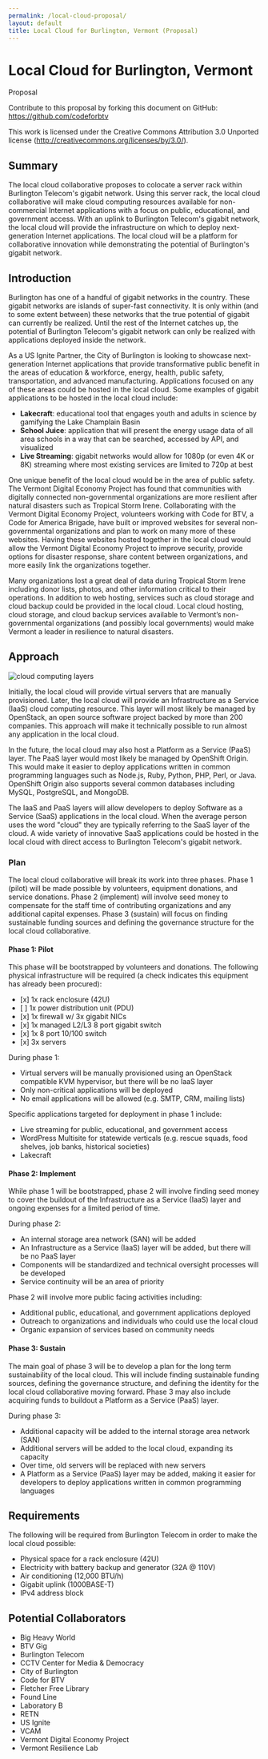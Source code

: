 ```yaml
---
permalink: /local-cloud-proposal/
layout: default
title: Local Cloud for Burlington, Vermont (Proposal)
---
```


Local Cloud for Burlington, Vermont
===================================

Proposal

Contribute to this proposal by forking this document on GitHub:  
<https://github.com/codeforbtv>

This work is licensed under the Creative Commons Attribution 3.0 Unported license (<http://creativecommons.org/licenses/by/3.0/>).

Summary
-------

The local cloud collaborative proposes to colocate a server rack within Burlington Telecom's gigabit network. Using this server rack, the local cloud collaborative will make cloud computing resources available for non-commercial Internet applications with a focus on public, educational, and government access. With an uplink to Burlington Telecom's gigabit network, the local cloud will provide the infrastructure on which to deploy next-generation Internet applications. The local cloud will be a platform for collaborative innovation while demonstrating the potential of Burlington's gigabit network.

Introduction
------------

Burlington has one of a handful of gigabit networks in the country. These gigabit networks are islands of super-fast connectivity. It is only within (and to some extent between) these networks that the true potential of gigabit can currently be realized. Until the rest of the Internet catches up, the potential of Burlington Telecom's gigabit network can only be realized with applications deployed inside the network.

As a US Ignite Partner, the City of Burlington is looking to showcase next-generation Internet applications that provide transformative public benefit in the areas of education & workforce, energy, health, public safety, transportation, and advanced manufacturing. Applications focused on any of these areas could be hosted in the local cloud. Some examples of gigabit applications to be hosted in the local cloud include:

* **Lakecraft**: educational tool that engages youth and adults in science by gamifying the Lake Champlain Basin
* **School Juice**: application that will present the energy usage data of all area schools in a way that can be searched, accessed by API, and visualized
* **Live Streaming**: gigabit networks would allow for 1080p (or even 4K or 8K) streaming where most existing services are limited to 720p at best

One unique benefit of the local cloud would be in the area of public safety. The Vermont Digital Economy Project has found that communities with digitally connected non-governmental organizations are more resilient after natural disasters such as Tropical Storm Irene. Collaborating with the Vermont Digital Economy Project, volunteers working with Code for BTV, a Code for America Brigade, have built or improved websites for several non-governmental organizations and plan to work on many more of these websites. Having these websites hosted together in the local cloud would allow the Vermont Digital Economy Project to improve security, provide options for disaster response, share content between organizations, and more easily link the organizations together.

Many organizations lost a great deal of data during Tropical Storm Irene including donor lists, photos, and other information critical to their operations. In addition to web hosting, services such as cloud storage and cloud backup could be provided in the local cloud. Local cloud hosting, cloud storage, and cloud backup services available to Vermont’s non-governmental organizations (and possibly local governments) would make Vermont a leader in resilience to natural disasters.

Approach
--------

![cloud computing layers](http://upload.wikimedia.org/wikipedia/commons/3/3c/Cloud_computing_layers.png "cloud computing layers")

Initially, the local cloud will provide virtual servers that are manually provisioned. Later, the local cloud will provide an Infrastructure as a Service (IaaS) cloud computing resource. This layer will most likely be managed by OpenStack, an open source software project backed by more than 200 companies. This approach will make it technically possible to run almost any application in the local cloud. 

In the future, the local cloud may also host a Platform as a Service (PaaS) layer. The PaaS layer would most likely be managed by OpenShift Origin. This would make it easier to deploy applications written in common programming languages such as Node.js, Ruby, Python, PHP, Perl, or Java. OpenShift Origin also supports several common databases including MySQL, PostgreSQL, and MongoDB.

The IaaS and PaaS layers will allow developers to deploy Software as a Service (SaaS) applications in the local cloud. When the average person uses the word "cloud" they are typically referring to the SaaS layer of the cloud. A wide variety of innovative SaaS applications could be hosted in the local cloud with direct access to Burlington Telecom's gigabit network.

### Plan

The local cloud collaborative will break its work into three phases. Phase 1 (pilot) will be made possible by volunteers, equipment donations, and service donations. Phase 2 (implement) will involve seed money to compensate for the staff time of contributing organizations and any additional capital expenses. Phase 3 (sustain) will focus on finding sustainable funding sources and defining the governance structure for the local cloud collaborative.

#### Phase 1: Pilot

This phase will be bootstrapped by volunteers and donations. The following physical infrastructure will be required (a check indicates this equipment has already been procured):

* \[x\] 1x rack enclosure (42U)
* \[ \] 1x power distribution unit (PDU)
* \[x\] 1x firewall w/ 3x gigabit NICs
* \[x\] 1x managed L2/L3 8 port gigabit switch
* \[x\] 1x 8 port 10/100 switch
* \[x\] 3x servers

During phase 1:

* Virtual servers will be manually provisioned using an OpenStack compatible KVM hypervisor, but there will be no IaaS layer
* Only non-critical applications will be deployed
* No email applications will be allowed (e.g. SMTP, CRM, mailing lists)

Specific applications targeted for deployment in phase 1 include:

* Live streaming for public, educational, and government access
* WordPress Multisite for statewide verticals (e.g. rescue squads, food shelves, job banks, historical societies)
* Lakecraft

#### Phase 2: Implement

While phase 1 will be bootstrapped, phase 2 will involve finding seed money to cover the buildout of the Infrastructure as a Service (IaaS) layer and ongoing expenses for a limited period of time.

During phase 2:

* An internal storage area network (SAN) will be added
* An Infrastructure as a Service (IaaS) layer will be added, but there will be no PaaS layer
* Components will be standardized and technical oversight processes will be developed
* Service continuity will be an area of priority

Phase 2 will involve more public facing activities including:

* Additional public, educational, and government applications deployed
* Outreach to organizations and individuals who could use the local cloud
* Organic expansion of services based on community needs

#### Phase 3: Sustain

The main goal of phase 3 will be to develop a plan for the long term sustainability of the local cloud. This will include finding sustainable funding sources, defining the governance structure, and defining the identity for the local cloud collaborative moving forward. Phase 3 may also include acquiring funds to buildout a Platform as a Service (PaaS) layer.

During phase 3:

* Additional capacity will be added to the internal storage area network (SAN)
* Additional servers will be added to the local cloud, expanding its capacity
* Over time, old servers will be replaced with new servers
* A Platform as a Service (PaaS) layer may be added, making it easier for developers to deploy applications written in common programming languages

Requirements
------------

The following will be required from Burlington Telecom in order to make the local cloud possible:

* Physical space for a rack enclosure (42U)
* Electricity with battery backup and generator (32A @ 110V)
* Air conditioning (12,000 BTU/h)
* Gigabit uplink (1000BASE-T)
* IPv4 address block

Potential Collaborators
-----------------------

* Big Heavy World
* BTV Gig
* Burlington Telecom
* CCTV Center for Media & Democracy
* City of Burlington
* Code for BTV
* Fletcher Free Library
* Found Line
* Laboratory B
* RETN
* US Ignite
* VCAM
* Vermont Digital Economy Project
* Vermont Resilience Lab

